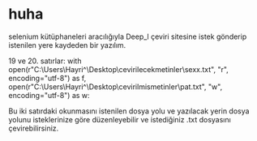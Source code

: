 # huha
selenium kütüphaneleri aracılığıyla Deep_l çeviri sitesine istek gönderip istenilen yere kaydeden bir yazılım.

19 ve 20. satırlar:
      with open(r"C:\Users\Hayri^\Desktop\cevirilecekmetinler\sexx.txt", "r", encoding="utf-8") as f, \
        open(r"C:\Users\Hayri^\Desktop\cevirilmismetinler\pat.txt", "w", encoding="utf-8") as w:

Bu iki satırdaki okunmasını istenilen dosya yolu ve yazılacak yerin dosya yolunu isteklerinize göre düzenleyebilir ve istediğiniz .txt dosyasını çevirebilirsiniz.





